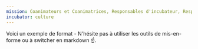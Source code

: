 ```yaml
---
mission: Coanimateurs et Coanimatrices, Responsables d'incubateur, Responsable tech, et membres transverses
incubator: culture
---
```

Voici un exemple de format  - N'hésite pas à utiliser les outils de mis-en-forme ou à switcher en markdown ☝️.
